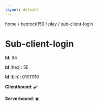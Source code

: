 ```yaml
---
layout: default
---
```


[home](/)  /  [bedrock150](/protocol/bedrock150)  /  [play](/protocol/bedrock150/play)  /  sub-client-login

# Sub-client-login

**Id**: 94

**Id** (hex): 5E

**Id** (bin): 01011110

**Clientbound**: ✔️

**Serverbound**: ✖️

